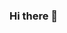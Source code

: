 ### Hi there 👋

<!--
**DiogoEngh/DiogoEngh** is a ✨ _special_ ✨ repository because its `README.md` (this file) appears on your GitHub profile.

Here are some ideas to get you started:

- 🔭 I’m currently working on personal projects
- 🌱 I’m currently learning Java and React Native
- 👯 I’m looking to collaborate on systems develop
- 💬 Ask me about all
- 📫 How to reach me: you can to go in contact with me in my email "diogoficial38@gmail.com"
- 😄 Pronouns: he
- ⚡ Fun fact: i'm like of read and watch One Piece
-->
